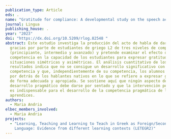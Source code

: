 ```yaml
---
publication_type: Article
eds: .
name: "Gratitude for compliance: A developmental study on the speech act of thanking"
journal: Lingua
publishing_house: .
year: "2023"
doi: "https://dx.doi.org/10.5209/rlog.82548 "
abstract: Este estudio investiga la producción del acto de habla de dar las
  gracias por parte de estudiantes de griego L2 de tres niveles de competencia
  (principiante, intermedio y avanzado) y pretende examinar el efecto de la
  competencia en la capacidad de los estudiantes para expresar gratitud en
  situaciones simétricas y asimétricas. El análisis cuantitativo de los
  resultados indica que no se consigue un desarrollo significativo con la
  competencia y que, independientemente de su competencia, los alumnos están muy
  por detrás de los hablantes nativos en lo que se refiere a expresar gratitud
  de forma adecuada y apropiada. Se sostiene aquí que ningún aspecto del
  desarrollo pragmático debe darse por sentado y que la intervención pedagógica
  es indispensable para el desarrollo de la competencia pragmática de los
  aprendices.
authors:
  - Maria Andria
elbec_members_involved:
  - Maria Andria
projects:
  - "Learning, Teaching and Learning to Teach in Greek as Foreign/Second
    Language: Evidence from different learning contexts (LETEGR2)"
---
```

